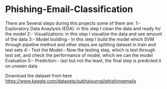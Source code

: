 # Phishing-Email-Classification

There are Several steps during this projects some of them are:
1:- Exploratory Data Anaylysis (EDA): in this step I clean the data and ready for the model
2:- Visualizations: in this step I visualize the data and see amount of the data
3:- Model building:- In this step I build the model which SVM through pipeline method and other steps are splitting dataset in train and test sets
4:- Test the Model:- Now the testing step, which is test through test set, and check the performance of model, which we can the model Evaluation 
5:- Prediction:- last but not the least, the final step is predicted it on unseen data 

Download the dataset from here 
https://www.kaggle.com/datasets/subhajournal/phishingemails 
